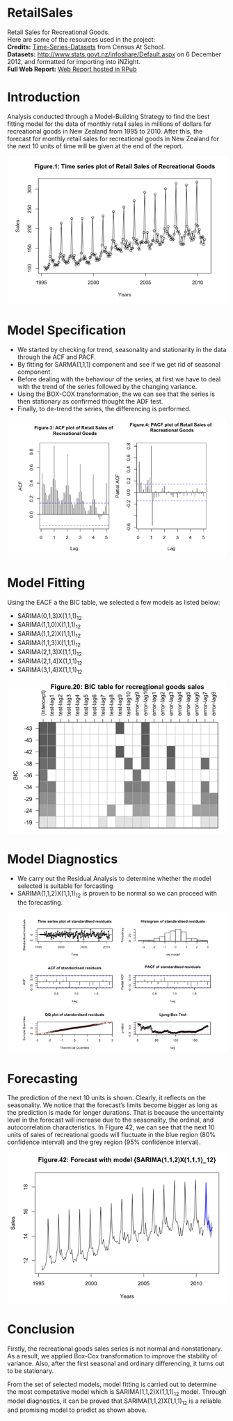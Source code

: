 # RetailSales
Retail Sales for Recreational Goods.<br/>
Here are some of the resources used in the project:<br/>
**Credits:** [Time-Series-Datasets](https://new.censusatschool.org.nz/resource/time-series-data-sets-2012/) from Census At School.<br/>
**Datasets:** http://www.stats.govt.nz/infoshare/Default.aspx on 6 December 2012, and formatted for importing into iNZight.<br/>
**Full Web Report:** [Web Report hosted in RPub](https://rpubs.com/roywong96/633767)


# Introduction

Analysis conducted through a Model-Building Strategy to find the best fitting model for the data of monthly retail sales in millions of dollars for recreational goods in New Zealand from 1995 to 2010. After this, the forecast for monthly retail sales for recreational goods in New Zealand for the next 10 units of time will be given at the end of the report.

![](https://github.com/roywong96/RetailSales/blob/main/TSA/TSA_main.png)


# Model Specification

- We started by checking for trend, seasonality and stationarity in the data through the ACF and PACF.
- By fitting for SARMA(1,1,1) component and see if we get rid of seasonal component.
- Before dealing with the behaviour of the series, at first we have to deal with the trend of the series followed by the changing variance.
- Using the BOX-COX transformation, the we can see that the series is then stationary as confirmed thought the ADF test.
- Finally, to de-trend the series, the differencing is performed.

![](https://github.com/roywong96/RetailSales/blob/main/TSA/PCA1.png)

# Model Fitting

Using the EACF a the BIC table, we selected a few models as listed below:

- SARIMA(0,1,3)X(1,1,1)<sub>12</sub>
- SARIMA(1,1,0)X(1,1,1)<sub>12</sub>
- SARIMA(1,1,2)X(1,1,1)<sub>12</sub>
- SARIMA(1,1,3)X(1,1,1)<sub>12</sub>
- SARIMA(2,1,3)X(1,1,1)<sub>12</sub>
- SARIMA(2,1,4)X(1,1,1)<sub>12</sub>
- SARIMA(3,1,4)X(1,1,1)<sub>12</sub>

![](https://github.com/roywong96/RetailSales/blob/main/TSA/BIC%20.png)

# Model Diagnostics

- We carry out the Residual Analysis to determine whether the model selected is suitable for forcasting
- SARIMA(1,1,2)X(1,1,1)<sub>12</sub> is proven to be normal so we can proceed with the forecasting.

![](https://github.com/roywong96/RetailSales/blob/main/TSA/Diagnostic_Check.png)

# Forecasting

The prediction of the next 10 units is shown. Clearly, it reflects on the seasonality. We notice that the forecast’s limits become bigger as long as the prediction is made for longer durations. That is because the uncertainty level in the forecast will increase due to the seasonality, the ordinal, and autocorrelation characteristics. In Figure 42, we can see that the next 10 units of sales of recreational goods will fluctuate in the blue region (80% confidence interval) and the grey region (95% confidence interval).

![](https://github.com/roywong96/RetailSales/blob/main/TSA/TSA_forecast.png)

# Conclusion

Firstly, the recreational goods sales series is not normal and nonstationary. As a result, we applied Box-Cox transformation to improve the stability of variance. Also, after the first seasonal and ordinary differencing, it turns out to be stationary.

From the set of selected models, model fitting is carried out to determine the most competative model which is SARIMA(1,1,2)X(1,1,1)<sub>12</sub> model. Through model diagnostics, it can be proved that SARIMA(1,1,2)X(1,1,1)<sub>12</sub> is a reliable and promising model to predict as shown above.

